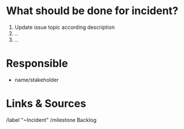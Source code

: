 # What should be done for incident?

1. Update issue topic according description
2. ..
3. ..

# Responsible

* name/stakeholder

# Links & Sources

/label "~Incident"
/milestone Backlog
